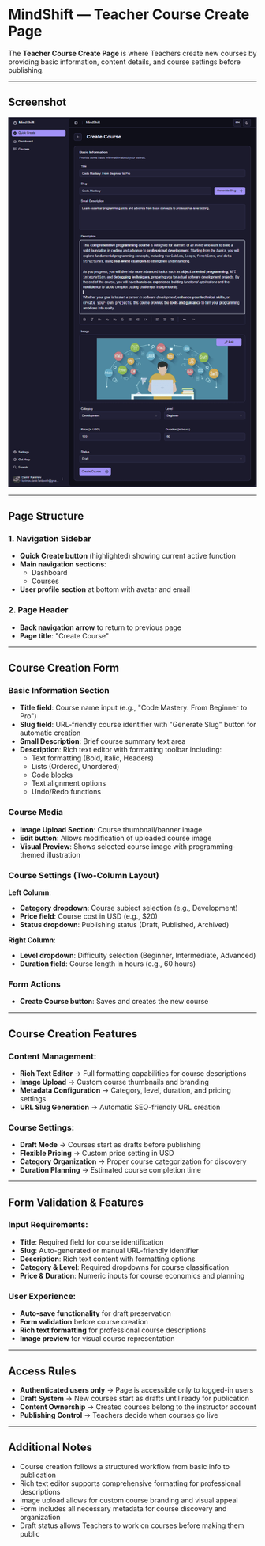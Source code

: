 # MindShift — Teacher Course Create Page

The **Teacher Course Create Page** is where Teachers create new courses by providing basic information, content details, and course settings before publishing.

---

## Screenshot

![MindShift Teacher Course Create Page](../images/teacher-course-create-page.png)

---

## Page Structure

### 1. Navigation Sidebar
- **Quick Create button** (highlighted) showing current active function
- **Main navigation sections**:
  - Dashboard
  - Courses
- **User profile section** at bottom with avatar and email

### 2. Page Header
- **Back navigation arrow** to return to previous page
- **Page title**: "Create Course"

---

## Course Creation Form

### Basic Information Section
- **Title field**: Course name input (e.g., "Code Mastery: From Beginner to Pro")
- **Slug field**: URL-friendly course identifier with "Generate Slug" button for automatic creation
- **Small Description**: Brief course summary text area
- **Description**: Rich text editor with formatting toolbar including:
  - Text formatting (Bold, Italic, Headers)
  - Lists (Ordered, Unordered)
  - Code blocks
  - Text alignment options
  - Undo/Redo functions

### Course Media
- **Image Upload Section**: Course thumbnail/banner image
- **Edit button**: Allows modification of uploaded course image
- **Visual Preview**: Shows selected course image with programming-themed illustration

### Course Settings (Two-Column Layout)

**Left Column**:
- **Category dropdown**: Course subject selection (e.g., Development)
- **Price field**: Course cost in USD (e.g., $20)
- **Status dropdown**: Publishing status (Draft, Published, Archived)

**Right Column**:
- **Level dropdown**: Difficulty selection (Beginner, Intermediate, Advanced)
- **Duration field**: Course length in hours (e.g., 60 hours)

### Form Actions
- **Create Course button**: Saves and creates the new course

---

## Course Creation Features

### Content Management:
- **Rich Text Editor** → Full formatting capabilities for course descriptions
- **Image Upload** → Custom course thumbnails and branding
- **Metadata Configuration** → Category, level, duration, and pricing settings
- **URL Slug Generation** → Automatic SEO-friendly URL creation

### Course Settings:
- **Draft Mode** → Courses start as drafts before publishing
- **Flexible Pricing** → Custom price setting in USD
- **Category Organization** → Proper course categorization for discovery
- **Duration Planning** → Estimated course completion time

---

## Form Validation & Features

### Input Requirements:
- **Title**: Required field for course identification
- **Slug**: Auto-generated or manual URL-friendly identifier
- **Description**: Rich text content with formatting options
- **Category & Level**: Required dropdowns for course classification
- **Price & Duration**: Numeric inputs for course economics and planning

### User Experience:
- **Auto-save functionality** for draft preservation
- **Form validation** before course creation
- **Rich text formatting** for professional course descriptions
- **Image preview** for visual course representation

---

## Access Rules

- **Authenticated users only** → Page is accessible only to logged-in users
- **Draft System** → New courses start as drafts until ready for publication
- **Content Ownership** → Created courses belong to the instructor account
- **Publishing Control** → Teachers decide when courses go live

---

## Additional Notes

- Course creation follows a structured workflow from basic info to publication
- Rich text editor supports comprehensive formatting for professional descriptions
- Image upload allows for custom course branding and visual appeal
- Form includes all necessary metadata for course discovery and organization
- Draft status allows Teachers to work on courses before making them public